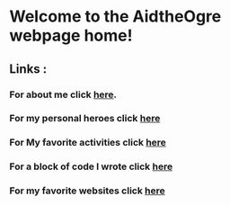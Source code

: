 # Welcome to the AidtheOgre webpage home!

## Links :

### For about me click [here][about me].

### For my personal heroes click [here][personal heroes]

### For My favorite activities click [here][favorite activities]

### For a block of code I wrote click [here][code block]

### For my favorite websites click [here][favorite websites]


[about me]: https://aidtheogre.github.io/aboutme.github.io/

[personal heroes]: www.github.com  

[favorite activities]: www.github.com  

[code block]: www.github.com  

[favorite websites]: www.github.com  
